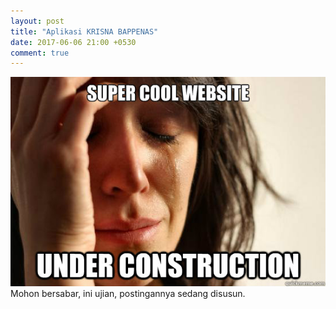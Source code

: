 ```yaml
---
layout: post
title: "Aplikasi KRISNA BAPPENAS"
date: 2017-06-06 21:00 +0530
comment: true
---
```

![Under Construct](./images/c64ee8ffa2eff85e5ad2cead05c38181c0619bad9b1f5a5d69190de6e460c9e6.jpg)
Mohon bersabar, ini ujian, postingannya sedang disusun.

